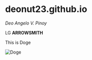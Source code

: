 # deonut23.github.io
*Deo Angelo V. Pinoy*

LG **ARROWSMITH**

This is Doge

![Doge](https://www.cnet.com/a/img/resize/61c44c6765cb6b8529df884935ad7aefc622aeec/hub/2021/11/03/3c2a7d79-770e-4cfa-9847-66b3901fb5d7/c09.jpg?auto=webp&fit=crop&height=675&width=1200)
